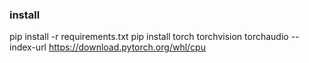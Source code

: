 ### install
pip install -r requirements.txt
pip install torch torchvision torchaudio --index-url https://download.pytorch.org/whl/cpu

